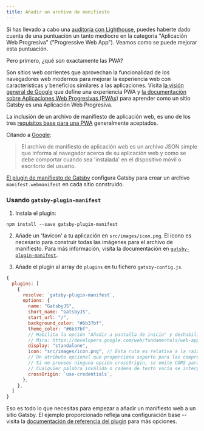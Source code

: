 ```yaml
---
title: Añadir un archivo de manifiesto
---
```


Si has llevado a cabo una [auditoría con Lighthouse](/docs/audit-with-lighthouse/), puedes haberte dado cuenta de una puntuación un tanto mediocre en la categoría "Aplicación Web Progresiva" ("Progressive Web App"). Veamos como se puede mejorar esta puntuación.

Pero primero, ¿qué _son_ exactamente las PWA?

Son sitios web corrientes que aprovechan la funcionalidad de los navegadores web modernos para mejorar la experiencia web con características y beneficios similares a las aplicaciones. Visita [la visión general de Google](https://developers.google.com/web/progressive-web-apps/) que define una experiencia PWA y [la documentación sobre Aplicaciones Web Progresivas (PWAs)](/docs/progressive-web-app/) para aprender como un sitio Gatsby es una Aplicación Web Progresiva.

La inclusión de un archivo de manifiesto de aplicación web, es uno de los tres [requisitos base para una PWA](https://alistapart.com/article/yes-that-web-project-should-be-a-pwa#section1) generalmente aceptados.

Citando a [Google](https://developers.google.com/web/fundamentals/web-app-manifest/):

> El archivo de manifiesto de aplicación web es un archivo JSON simple que informa al navegador acerca de su aplicación web y como se debe comportar cuando sea 'instalada' en el dispositivo móvil o escritorio del usuario.

[El plugin de manifiesto de Gatsby](/packages/gatsby-plugin-manifest/) configura Gatsby para crear un archivo `manifest.webmanifest` en cada sitio construido.

### Usando `gatsby-plugin-manifest`

1.  Instala el plugin:

```shell
npm install --save gatsby-plugin-manifest
```

2. Añade un 'favicon' a tu aplicación en `src/images/icon.png`. El icono es necesario para construir todas las imágenes para el archivo de manifiesto. Para más información, visita la documentación en [`gatsby-plugin-manifest`](https://github.com/gatsbyjs/gatsby/blob/master/packages/gatsby-plugin-manifest/README.md).

3. Añade el plugin al array de `plugins` en tu fichero `gatsby-config.js`.

```javascript:title=gatsby-config.js
{
  plugins: [
    {
      resolve: `gatsby-plugin-manifest`,
      options: {
        name: "GatsbyJS",
        short_name: "GatsbyJS",
        start_url: "/",
        background_color: "#6b37bf",
        theme_color: "#6b37bf",
        // Habilita la opción "Añadir a pantalla de inicio" y deshabilita la interfaz de usuario del navegador (incluyendo el botón para ir atrás). 
        // Mira: https://developers.google.com/web/fundamentals/web-app-manifest/#display
        display: "standalone",
        icon: "src/images/icon.png", // Esta ruta es relativa a la raíz del sitio
        // Un atributo opcional que proporciona soporte para las comprobaciones CORS.
        // Si no provees ninguna opción crossOrigin, se omite CORS para el manifiesto.
        // Cualquier palabra inválida o cadena de texto vacía se interpreta como el valor `anonymous`
        crossOrigin: `use-credentials`,
      },
    },
  ]
}
```

Eso es todo lo que necesitas para empezar a añadir un manifiesto web a un sitio Gatsby. El ejemplo proporcionado refleja una configuración base -- visita la [documentación de referencia del plugin](/packages/gatsby-plugin-manifest/?=gatsby-plugin-manifest#automatic-mode) para más opciones.